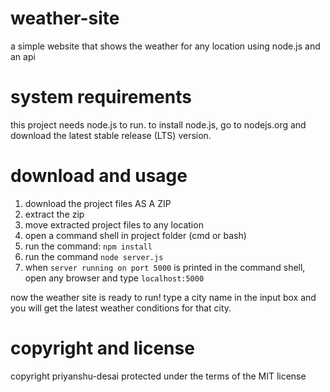 # weather-site
a simple website that shows the weather for any location using node.js and an api

# system requirements
this project needs node.js to run. to install node.js, go to nodejs.org and download the latest stable release (LTS) version.

# download and usage
1. download the project files AS A ZIP
2. extract the zip
3. move extracted project files to any location
4. open a command shell in project folder (cmd or bash)
5. run the command: `npm install`
6. run the command `node server.js`
7. when `server running on port 5000` is printed in the command shell, open any browser and type `localhost:5000`

now the weather site is ready to run! type a city name in the input box and you will get the latest weather conditions for that city.

# copyright and license
copyright priyanshu-desai
protected under the terms of the MIT license